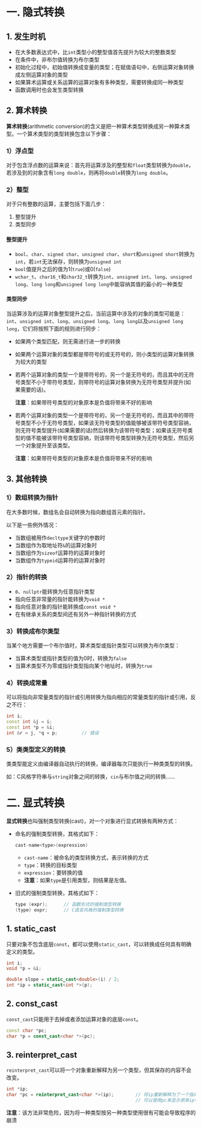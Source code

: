# 一. 隐式转换

## 1. 发生时机

- 在大多数表达式中，比`int`类型小的整型值首先提升为较大的整数类型
- 在条件中，非布尔值转换为布尔类型
- 初始化过程中，初始值转换成变量的类型；在赋值语句中，右侧运算对象转换成左侧运算对象的类型
- 如果算术运算或关系运算的运算对象有多种类型，需要转换成同一种类型
- 函数调用时也会发生类型转换

## 2. 算术转换

**算术转换**(arithmetic conversion)的含义是把一种算术类型转换成另一种算术类型。一个算术类型的类型转换包含以下步骤：

### 1）浮点型

对于包含浮点数的运算来说：首先将运算涉及的整型和`float`类型转换为`double`，若涉及到的对象含有`long double`，则再将`double`转换为`long double`。

### 2）整型

对于只有整数的运算，主要包括下面几步：

1. 整型提升
2. 类型同步

#### 整型提升

- `bool`、`char`、`signed char`、`unsigned char`、`short`和`unsigned short`转换为`int`，若`int`无法保存，则转换为`unsigned int`
- `bool`值提升之后的值为1(`true`)或0(`false`)
- `wchar_t`、`char16_t`和`char32_t`转换为`int`、`unsigned int`、`long`、`unsigned long`、`long long`和`unsigned long long`中能容纳其值的最小的一种类型

#### 类型同步

当运算涉及的运算对象整型提升之后，当前运算中涉及的对象的类型可能是：`int`、`unsigned int`、`long`、`unsigned long`、`long long`以及`unsigned long long`，它们将按照下面的规则进行同步：

- 如果两个类型匹配，则无需进行进一步的转换

- 如果两个运算对象的类型都是带符号的或无符号的，则小类型的运算对象转换为较大的类型

- 若两个运算对象的类型一个是带符号的，另一个是无符号的，而且其中的无符号类型不小于带符号类型，则带符号的运算对象转换为无符号类型并提升(如果需要的话)。

  **注意**：如果带符号类型的对象原本是负值将带来不好的影响

- 若两个运算对象的类型一个是带符号的，另一个是无符号的，而且其中的带符号类型不小于无符号类型，如果该无符号类型的值能够被该带符号类型容纳，则无符号类型提升(如果需要的话)然后转换为该带符号类型；如果该无符号类型的值不能被该带符号类型容纳，则该带符号类型转换为无符号类型，然后另一个对象提升至该类型。

  **注意**：如果带符号类型的对象原本是负值将带来不好的影响

## 3. 其他转换

### 1）数组转换为指针

在大多数时候，数组名会自动转换为指向数组首元素的指针。

以下是一些例外情况：

- 当数组被用作`decltype`关键字的参数时
- 当数组作为取地址符`&`的运算对象时
- 当数组作为`sizeof`运算符的运算对象时
- 当数组作为`typeid`运算符的运算对象时

### 2）指针的转换

- `0`、`nullptr`能转换为任意指针类型
- 指向任意非常量的指针能转换为`void *`
- 指向任意对象的指针能转换成`const void *`
- 在有继承关系的类型间还有另外一种指针转换的方式

### 3）转换成布尔类型

当某个地方需要一个布尔值时，算术类型或指针类型可以转换为布尔类型：

- 当算术类型或指针类型的值为0时，转换为`false`
- 当算术类型不为零或指针类型指向某个地址时，转换为`true`

### 4）转换成常量

可以将指向非常量类型的指针或引用转换为指向相应的常量类型的指针或引用，反之不行：

```c++
int i;
const int &j = i;
const int *p = &i;
int &r = j, *q = p;			// 错误
```

### 5）类类型定义的转换

类类型能定义由编译器自动执行的转换，编译器每次只能执行一种类类型的转换。

如：C风格字符串与`string`对象之间的转换，`cin`与布尔值之间的转换……



# 二. 显式转换

**显式转换**也叫强制类型转换(cast)，对一个对象进行显式转换有两种方式：

- 命名的强制类型转换，其格式如下：

  ```c++
  cast-name<type>(expression)
  ```

  - `cast-name`：被命名的类型转换方式，表示转换的方式
  - `type`：转换的目标类型
  - `expression`：要转换的值
  - **注意**：如果`type`是引用类型，则结果是左值。

- 旧式的强制类型转换，其格式如下：

  ```c++
  type (expr);		// 函数形式的强制类型转换
  (type) expr;		// C语言风格的强制类型转换
  ```

## 1. static_cast

只要对象不包含底层`const`，都可以使用`static_cast`，可以转换成任何具有明确定义的类型。

```c++
int i;
void *p = &i;

double slope = static_cast<double>(i) / 2;
int *ip = static_cast<int *>(p);
```

## 2. const_cast

`const_cast`只能用于去掉或者添加运算对象的底层`const`。

```c++
const char *pc;
char *p = const_cast<char *>(pc);
```

## 3. reinterpret_cast

`reinterpret_cast`可以将一个对象重新解释为另一个类型，但其保存的内容不会改变。

```c++
int *ip;
char *pc = reinterpret_cast<char *>(ip);		// 将ip重新解释为了一个指向字符的指针
											    // 可以使用pc来显示原来ip中每个字节转换为字符的效果
```

**注意**：该方法非常危险，因为将一种类型按另一种类型使用很有可能会导致程序的崩溃